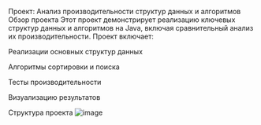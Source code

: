 Проект: Анализ производительности структур данных и алгоритмов
Обзор проекта
Этот проект демонстрирует реализацию ключевых структур данных и алгоритмов на Java, включая сравнительный анализ их производительности. Проект включает:

Реализации основных структур данных

Алгоритмы сортировки и поиска

Тесты производительности

Визуализацию результатов

Структура проекта
![image](https://github.com/user-attachments/assets/8f83858f-db98-46a0-89cb-22f08ddeac90)
